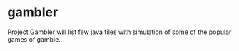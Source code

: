 # gambler
Project Gambler will list few java files with simulation of some of the popular games of gamble.
